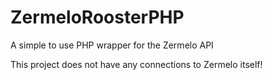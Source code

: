 # ZermeloRoosterPHP
A simple to use PHP wrapper for the Zermelo API

This project does not have any connections to Zermelo itself!
